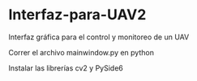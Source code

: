 # Interfaz-para-UAV2
Interfaz gráfica para el control y monitoreo de un UAV  

Correr el archivo mainwindow.py en python  

Instalar las librerías cv2 y PySide6
